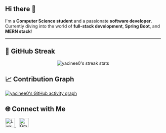 ## Hi there 👋
I'm a **Computer Science student** and a passionate **software developer**.  
Currently diving into the world of **full-stack development**, **Spring Boot**, and **MERN stack**!

---

## 🧠 GitHub Streak

<p align="center">
  <img src="https://streak-stats.demolab.com/?user=yacinee0&theme=tokyonight&hide_border=true" alt="yacinee0's streak stats"/>
</p>

## 📈 Contribution Graph

[![yacinee0's GitHub activity graph](https://github-readme-activity-graph.vercel.app/graph?username=yacinee0&theme=tokyo-night)](https://github.com/ashutosh00710/github-readme-activity-graph)

## 🌐 Connect with Me

<p align="left">
  <a href="https://www.linkedin.com/in/yacine-kedjour-5b8313310/" target="_blank">
    <img src="https://cdn.jsdelivr.net/gh/simple-icons/simple-icons/icons/linkedin.svg" alt="LinkedIn" width="30" height="30" />
  </a>
  &nbsp;&nbsp;
  <a href="mailto:yacineked000@gmail.com" target="_blank">
    <img src="https://cdn.jsdelivr.net/gh/simple-icons/simple-icons/icons/gmail.svg" alt="Gmail" width="30" height="30" />
  </a>
</p>


